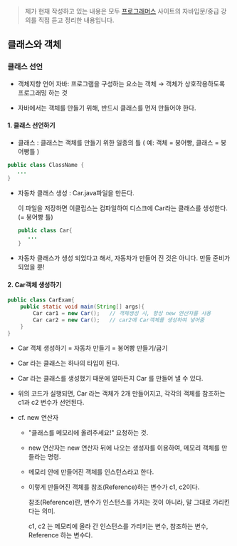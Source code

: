 > 제가 현재 작성하고 있는 내용은 모두 [프로그래머스]( https://programmers.co.kr/learn ) 사이트의 자바입문/중급 강의를 직접 듣고 정리한 내용입니다.


## 클래스와 객체

### 클래스 선언

- 객체지향 언어 자바: 프로그램을 구성하는 요소는 객체 → 객체가 상호작용하도록 프로그래밍 하는 것

- 자바에서는 객체를 만들기 위해, 반드시 클래스를 먼저 만들어야 한다.

  

#### 1. 클래스 선언하기

- 클래스 : 클래스는 객체를 만들기 위한 일종의 틀 ( 예: 객체 = 붕어빵, 클래스 = 붕어빵틀 )

```java
public class ClassName {
   ...
}
```

- 자동차 클래스 생성 : Car.java파일을 만든다. 

  이 파일을 저장하면 이클립스는 컴파일하여 디스크에 Car라는 클래스를 생성한다. (= 붕어빵 틀)

  ```java
  public class Car{
     ...
  }
  ```

- 자동차 클래스가 생성 되었다고 해서, 자동차가 만들어 진 것은 아니다. 만들 준비가 되었을 뿐!



#### 2.  Car객체 생성하기

``` java
public class CarExam{
    public static void main(String[] args){
        Car car1 = new Car();	// 객체생성 시, 항상 new 연산자를 사용
        Car car2 = new Car(); 	// car2에 Car객체를 생성하여 넣어줌
    }
}
```

- Car 객체 생성하기 = 자동차 만들기 = 붕어빵 만들기/굽기

- Car 라는 클래스는 하나의 타입이 된다.

- Car 라는 클래스를 생성했기 때문에 얼마든지 Car 를 만들어 낼 수 있다.

- 위의 코드가 실행되면, Car 라는 객체가 2개 만들어지고, 각각의 객체를 참조하는 c1과 c2 변수가 선언된다.

- cf. new 연산자

  - "클래스를 메모리에 올려주세요!" 요청하는 것. 

  - new 연산자는 new 연산자 뒤에 나오는 생성자를 이용하여, 메모리 객체를 만들라는 명령.

  - 메모리 안에 만들어진 객체를 인스턴스라고 한다.

  - 이렇게 만들어진 객체를 참조(Reference)하는 변수가 c1, c2이다.

    참조(Reference)란, 변수가 인스턴스를 가지는 것이 아니라, 말 그대로 가리킨다는 의미.

    c1, c2 는 메모리에 올라 간 인스턴스를 가리키는 변수, 참조하는 변수, Reference 하는 변수다.
